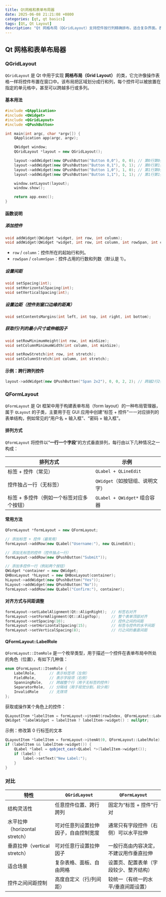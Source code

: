 ```yaml
---
title: Qt网格和表单布局器
date: 2025-06-08 21:21:08 +0800
categories: [qt, qt basics]
tags: [Qt, Qt Layout]
description: "Qt 网格布局（QGridLayout）支持控件按行列精确排布，适合复杂界面。表单布局（QFormLayout）用于标签+字段对齐，适合设置页。"
---
```

## Qt 网格和表单布局器

### QGridLayout

`QGridLayout` 是 Qt 中用于实现 **网格布局（Grid Layout）** 的类，它允许像操作表格一样将控件布置在窗口中。该布局把区域划分成行和列，每个控件可以被放置在指定的单元格中，甚至可以跨越多行或多列。

#### 基本用法

```cpp
#include <QApplication>
#include <QWidget>
#include <QGridLayout>
#include <QPushButton>

int main(int argc, char *argv[]) {
    QApplication app(argc, argv);

    QWidget window;
    QGridLayout *layout = new QGridLayout();

    layout->addWidget(new QPushButton("Button 0,0"), 0, 0); // 第0行第0列
    layout->addWidget(new QPushButton("Button 0,1"), 0, 1); // 第0行第1列
    layout->addWidget(new QPushButton("Button 1,0"), 1, 0); // 第1行第0列
    layout->addWidget(new QPushButton("Button 1,1"), 1, 1); // 第1行第1列

    window.setLayout(layout);
    window.show();

    return app.exec();
}
```

#### 函数说明

##### 添加控件

```cpp
void addWidget(QWidget *widget, int row, int column);
void addWidget(QWidget *widget, int row, int column, int rowSpan, int columnSpan);
```

- `row` / `column`：控件所在的起始行和列。
- `rowSpan` / `columnSpan`：控件占用的行数和列数（默认是 1）。

##### 设置间距

```cpp
void setSpacing(int);
void setHorizontalSpacing(int);
void setVerticalSpacing(int);
```

##### 设置边距（控件到窗口边缘的距离）

```cpp
void setContentsMargins(int left, int top, int right, int bottom);
```

##### 获取行/列的最小尺寸或伸缩因子

```cpp
void setRowMinimumHeight(int row, int minSize);
void setColumnMinimumWidth(int column, int minSize);

void setRowStretch(int row, int stretch);
void setColumnStretch(int column, int stretch);
```

#### 示例：跨行跨列控件

```cpp
layout->addWidget(new QPushButton("Span 2x2"), 0, 0, 2, 2); // 跨越2行2列
```

### QFormLayout

`QFormLayout` 是 Qt 框架中用于构建表单布局（form layout）的一种布局管理器，属于 `QLayout` 的子类，主要用于在 GUI 应用中创建“标签 + 控件”一一对应排列的表单结构，例如常见的“用户名 + 输入框”、“密码 + 输入框”。

#### 排列方式

`QFormLayout` 将控件以“**一行一个字段**”的方式垂直排列，每行由以下几种情况之一构成：

| 排列方式                                  | 示例                            |
| ----------------------------------------- | ------------------------------- |
| 标签 + 控件（常见）                       | `QLabel + QLineEdit`            |
| 控件独占一行（无标签）                    | `QWidget`（如按钮组、说明文字） |
| 标签 + 多控件（例如一个标签对应多个按钮） | `QLabel + QWidget*` 组合容器    |

#### 常用方法

```cpp
QFormLayout *formLayout = new QFormLayout;

// 添加标签 + 控件（最常用）
formLayout->addRow(new QLabel("Username:"), new QLineEdit);

// 添加无标签的控件（控件独占一行）
formLayout->addRow(new QPushButton("Submit"));

// 添加多控件一行（例如两个按钮）
QWidget *container = new QWidget;
QHBoxLayout *hLayout = new QHBoxLayout(container);
hLayout->addWidget(new QPushButton("Yes"));
hLayout->addWidget(new QPushButton("No"));
formLayout->addRow(new QLabel("Confirm:"), container);
```

#### 对齐方式与间距调整

```cpp
formLayout->setLabelAlignment(Qt::AlignRight);  // 标签右对齐
formLayout->setFormAlignment(Qt::AlignTop);     // 整个表单顶部对齐
formLayout->setSpacing(10);                     // 控件之间的间距
formLayout->setHorizontalSpacing(15);           // 标签与控件的水平间距
formLayout->setVerticalSpacing(8);              // 行之间的垂直间距
```

#### QFormLayout::LabelRole

`QFormLayout::ItemRole` 是一个枚举类型，用于描述一个控件在表单布局中所处的角色（位置），有如下几种值：

```cpp
enum QFormLayout::ItemRole {
    LabelRole,      // 表示标签项（左侧）
    FieldRole,      // 表示字段项（右侧）
    SpanningRole,   // 跨越整个行（用于无标签的控件）
    SeparatorRole,  // 分隔线（用于视觉分割，较少用）
    InvalidRole     // 无效项
};
```

获取或操作某个角色上的控件：

```cpp
QLayoutItem *labelItem = formLayout->itemAt(rowIndex, QFormLayout::LabelRole);
QWidget *labelWidget = labelItem ? labelItem->widget() : nullptr;
```

示例：修改第 0 行标签的文本

```cpp
QLayoutItem *labelItem = formLayout->itemAt(0, QFormLayout::LabelRole);
if (labelItem && labelItem->widget()) {
    QLabel *label = qobject_cast<QLabel *>(labelItem->widget());
    if (label) {
        label->setText("New Label:");
    }
}
```

### 对比

| 特性                           | `QGridLayout`                        | `QFormLayout`                          |
| ------------------------------ | ------------------------------------ | -------------------------------------- |
| 结构灵活性                     | 任意控件位置、跨行跨列               | 固定为“标签 + 控件”行对                |
| 水平拉伸（horizontal stretch） | 可对任意列设置拉伸因子，自由控制宽度 | 通常只有字段控件（右侧）可以水平拉伸   |
| 垂直拉伸（vertical stretch）   | 可对任意行设置拉伸因子               | 一般行高由内容决定，不建议用作垂直拉伸 |
| 适合场景                       | 复杂表格、面板、自由网格             | 设置页、配置表单（字段较少、整齐结构） |
| 控件之间间距控制               | 高度自定义（行/列间距）              | 较统一（有统一的水平/垂直间距设置）    |
